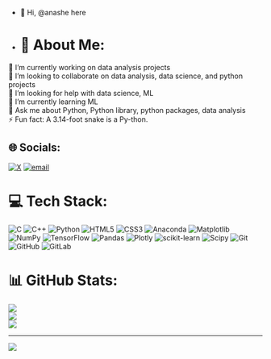- 👋 Hi, @anashe here
- # 💫 About Me:
🔭 I’m currently working on data analysis projects<br>👯 I’m looking to collaborate on data analysis, data science, and python projects<br>🤝 I’m looking for help with data science, ML<br>🌱 I’m currently learning ML<br>💬 Ask me about Python, Python library, python packages, data analysis<br>⚡ Fun fact: A 3.14-foot snake is a Py-thon.


## 🌐 Socials:
[![X](https://img.shields.io/badge/X-black.svg?logo=X&logoColor=white)](https://x.com/@AmApp66158) [![email](https://img.shields.io/badge/Email-D14836?logo=gmail&logoColor=white)](mailto:anushka.sh0812@gmail.com) 

# 💻 Tech Stack:
![C](https://img.shields.io/badge/c-%2300599C.svg?style=for-the-badge&logo=c&logoColor=white) ![C++](https://img.shields.io/badge/c++-%2300599C.svg?style=for-the-badge&logo=c%2B%2B&logoColor=white) ![Python](https://img.shields.io/badge/python-3670A0?style=for-the-badge&logo=python&logoColor=ffdd54) ![HTML5](https://img.shields.io/badge/html5-%23E34F26.svg?style=for-the-badge&logo=html5&logoColor=white) ![CSS3](https://img.shields.io/badge/css3-%231572B6.svg?style=for-the-badge&logo=css3&logoColor=white) ![Anaconda](https://img.shields.io/badge/Anaconda-%2344A833.svg?style=for-the-badge&logo=anaconda&logoColor=white) ![Matplotlib](https://img.shields.io/badge/Matplotlib-%23ffffff.svg?style=for-the-badge&logo=Matplotlib&logoColor=black) ![NumPy](https://img.shields.io/badge/numpy-%23013243.svg?style=for-the-badge&logo=numpy&logoColor=white) ![TensorFlow](https://img.shields.io/badge/TensorFlow-%23FF6F00.svg?style=for-the-badge&logo=TensorFlow&logoColor=white) ![Pandas](https://img.shields.io/badge/pandas-%23150458.svg?style=for-the-badge&logo=pandas&logoColor=white) ![Plotly](https://img.shields.io/badge/Plotly-%233F4F75.svg?style=for-the-badge&logo=plotly&logoColor=white) ![scikit-learn](https://img.shields.io/badge/scikit--learn-%23F7931E.svg?style=for-the-badge&logo=scikit-learn&logoColor=white) ![Scipy](https://img.shields.io/badge/SciPy-%230C55A5.svg?style=for-the-badge&logo=scipy&logoColor=%white) ![Git](https://img.shields.io/badge/git-%23F05033.svg?style=for-the-badge&logo=git&logoColor=white) ![GitHub](https://img.shields.io/badge/github-%23121011.svg?style=for-the-badge&logo=github&logoColor=white) ![GitLab](https://img.shields.io/badge/gitlab-%23181717.svg?style=for-the-badge&logo=gitlab&logoColor=white)
# 📊 GitHub Stats:
![](https://github-readme-stats.vercel.app/api?username=an1208&theme=dark&hide_border=false&include_all_commits=false&count_private=false)<br/>
![](https://github-readme-streak-stats.herokuapp.com/?user=an1208&theme=dark&hide_border=false)<br/>
![](https://github-readme-stats.vercel.app/api/top-langs/?username=an1208&theme=dark&hide_border=false&include_all_commits=false&count_private=false&layout=compact)

---
[![](https://visitcount.itsvg.in/api?id=an1208&icon=0&color=0)](https://visitcount.itsvg.in)

<!-- Proudly created with GPRM ( https://gprm.itsvg.in ) -->

<!---
an1208/an1208 is a ✨ special ✨ repository because its `README.md` (this file) appears on your GitHub profile.
You can click the Preview link to take a look at your changes.
--->
